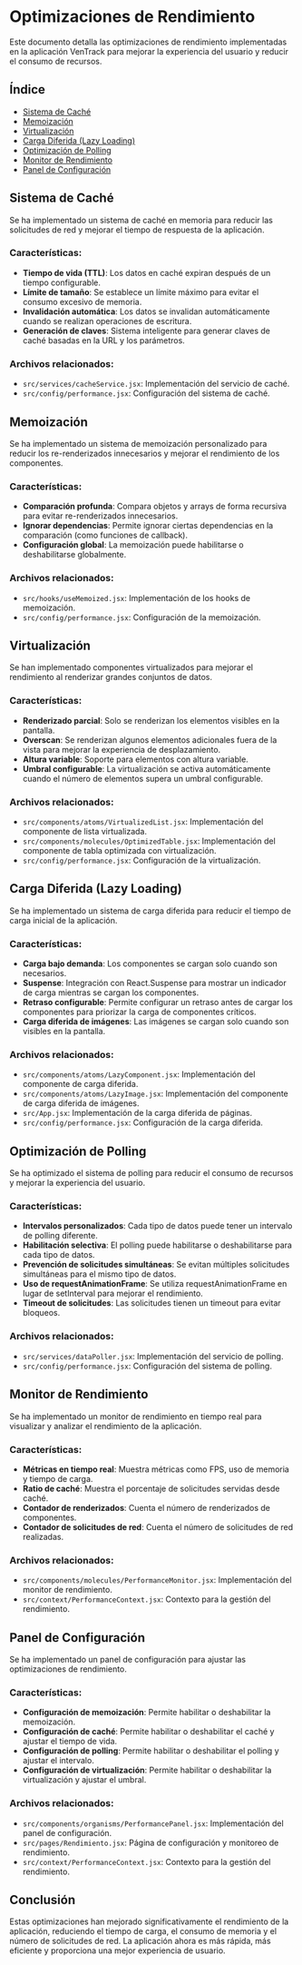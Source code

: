 # Optimizaciones de Rendimiento

Este documento detalla las optimizaciones de rendimiento implementadas en la aplicación VenTrack para mejorar la experiencia del usuario y reducir el consumo de recursos.

## Índice

- [Sistema de Caché](#sistema-de-caché)
- [Memoización](#memoización)
- [Virtualización](#virtualización)
- [Carga Diferida (Lazy Loading)](#carga-diferida-lazy-loading)
- [Optimización de Polling](#optimización-de-polling)
- [Monitor de Rendimiento](#monitor-de-rendimiento)
- [Panel de Configuración](#panel-de-configuración)

## Sistema de Caché

Se ha implementado un sistema de caché en memoria para reducir las solicitudes de red y mejorar el tiempo de respuesta de la aplicación.

### Características:

- **Tiempo de vida (TTL)**: Los datos en caché expiran después de un tiempo configurable.
- **Límite de tamaño**: Se establece un límite máximo para evitar el consumo excesivo de memoria.
- **Invalidación automática**: Los datos se invalidan automáticamente cuando se realizan operaciones de escritura.
- **Generación de claves**: Sistema inteligente para generar claves de caché basadas en la URL y los parámetros.

### Archivos relacionados:

- `src/services/cacheService.jsx`: Implementación del servicio de caché.
- `src/config/performance.jsx`: Configuración del sistema de caché.

## Memoización

Se ha implementado un sistema de memoización personalizado para reducir los re-renderizados innecesarios y mejorar el rendimiento de los componentes.

### Características:

- **Comparación profunda**: Compara objetos y arrays de forma recursiva para evitar re-renderizados innecesarios.
- **Ignorar dependencias**: Permite ignorar ciertas dependencias en la comparación (como funciones de callback).
- **Configuración global**: La memoización puede habilitarse o deshabilitarse globalmente.

### Archivos relacionados:

- `src/hooks/useMemoized.jsx`: Implementación de los hooks de memoización.
- `src/config/performance.jsx`: Configuración de la memoización.

## Virtualización

Se han implementado componentes virtualizados para mejorar el rendimiento al renderizar grandes conjuntos de datos.

### Características:

- **Renderizado parcial**: Solo se renderizan los elementos visibles en la pantalla.
- **Overscan**: Se renderizan algunos elementos adicionales fuera de la vista para mejorar la experiencia de desplazamiento.
- **Altura variable**: Soporte para elementos con altura variable.
- **Umbral configurable**: La virtualización se activa automáticamente cuando el número de elementos supera un umbral configurable.

### Archivos relacionados:

- `src/components/atoms/VirtualizedList.jsx`: Implementación del componente de lista virtualizada.
- `src/components/molecules/OptimizedTable.jsx`: Implementación del componente de tabla optimizada con virtualización.
- `src/config/performance.jsx`: Configuración de la virtualización.

## Carga Diferida (Lazy Loading)

Se ha implementado un sistema de carga diferida para reducir el tiempo de carga inicial de la aplicación.

### Características:

- **Carga bajo demanda**: Los componentes se cargan solo cuando son necesarios.
- **Suspense**: Integración con React.Suspense para mostrar un indicador de carga mientras se cargan los componentes.
- **Retraso configurable**: Permite configurar un retraso antes de cargar los componentes para priorizar la carga de componentes críticos.
- **Carga diferida de imágenes**: Las imágenes se cargan solo cuando son visibles en la pantalla.

### Archivos relacionados:

- `src/components/atoms/LazyComponent.jsx`: Implementación del componente de carga diferida.
- `src/components/atoms/LazyImage.jsx`: Implementación del componente de carga diferida de imágenes.
- `src/App.jsx`: Implementación de la carga diferida de páginas.
- `src/config/performance.jsx`: Configuración de la carga diferida.

## Optimización de Polling

Se ha optimizado el sistema de polling para reducir el consumo de recursos y mejorar la experiencia del usuario.

### Características:

- **Intervalos personalizados**: Cada tipo de datos puede tener un intervalo de polling diferente.
- **Habilitación selectiva**: El polling puede habilitarse o deshabilitarse para cada tipo de datos.
- **Prevención de solicitudes simultáneas**: Se evitan múltiples solicitudes simultáneas para el mismo tipo de datos.
- **Uso de requestAnimationFrame**: Se utiliza requestAnimationFrame en lugar de setInterval para mejorar el rendimiento.
- **Timeout de solicitudes**: Las solicitudes tienen un timeout para evitar bloqueos.

### Archivos relacionados:

- `src/services/dataPoller.jsx`: Implementación del servicio de polling.
- `src/config/performance.jsx`: Configuración del sistema de polling.

## Monitor de Rendimiento

Se ha implementado un monitor de rendimiento en tiempo real para visualizar y analizar el rendimiento de la aplicación.

### Características:

- **Métricas en tiempo real**: Muestra métricas como FPS, uso de memoria y tiempo de carga.
- **Ratio de caché**: Muestra el porcentaje de solicitudes servidas desde caché.
- **Contador de renderizados**: Cuenta el número de renderizados de componentes.
- **Contador de solicitudes de red**: Cuenta el número de solicitudes de red realizadas.

### Archivos relacionados:

- `src/components/molecules/PerformanceMonitor.jsx`: Implementación del monitor de rendimiento.
- `src/context/PerformanceContext.jsx`: Contexto para la gestión del rendimiento.

## Panel de Configuración

Se ha implementado un panel de configuración para ajustar las optimizaciones de rendimiento.

### Características:

- **Configuración de memoización**: Permite habilitar o deshabilitar la memoización.
- **Configuración de caché**: Permite habilitar o deshabilitar el caché y ajustar el tiempo de vida.
- **Configuración de polling**: Permite habilitar o deshabilitar el polling y ajustar el intervalo.
- **Configuración de virtualización**: Permite habilitar o deshabilitar la virtualización y ajustar el umbral.

### Archivos relacionados:

- `src/components/organisms/PerformancePanel.jsx`: Implementación del panel de configuración.
- `src/pages/Rendimiento.jsx`: Página de configuración y monitoreo de rendimiento.
- `src/context/PerformanceContext.jsx`: Contexto para la gestión del rendimiento.

## Conclusión

Estas optimizaciones han mejorado significativamente el rendimiento de la aplicación, reduciendo el tiempo de carga, el consumo de memoria y el número de solicitudes de red. La aplicación ahora es más rápida, más eficiente y proporciona una mejor experiencia de usuario.
